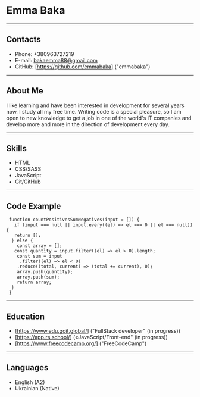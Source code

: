 # Emma Baka

---

## Contacts

- Phone: +380963727219
- E-mail: bakaemma88@gmail.com
- GitHub: [https://github.com/emmabaka] ("emmabaka")

---

## About Me

I like learning and have been interested in development for several years now. I study all my free time. Writing code is a special pleasure, so I am open to new knowledge to get a job in one of the world's IT companies and develop more and more in the direction of development every day.

---

## Skills

- HTML
- CSS/SASS
- JavaScript
- Git/GitHub

---

## Code Example

```
 function countPositivesSumNegatives(input = []) {
   if (input === null || input.every((el) => el === 0 || el === null)) {
   return [];
  } else {
    const array = [];
   const quantity = input.filter((el) => el > 0).length;
    const sum = input
     .filter((el) => el < 0)
    .reduce((total, current) => (total += current), 0);
    array.push(quantity);
    array.push(sum);
    return array;
  }
 }
```

---

## Education

- [https://www.edu.goit.global/] ("FullStack developer" (in progress))
- [https://app.rs.school/] («JavaScript/Front-end" (in progress))
- [https://www.freecodecamp.org/] ("FreeCodeCamp")

---

## Languages

- English (A2)
- Ukrainian (Native)
